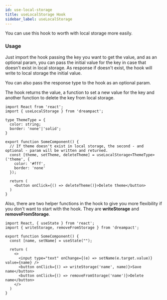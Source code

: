 ```yaml
---
id: use-local-storage
title: useLocalStorage Hook
sidebar_label: useLocalStorage
---
```


You can use this hook to worth with local storage more easily.

### Usage

Just import the hook passing the key you want to get the value, and as an optional param, you can pass the initial value for the key in case that doesn't exist in local storage. As response if doesn't exist, the hook will write to local storage the initial value.

You can also pass the response type to the hook as an optional param.

The hook returns the value, a function to set a new value for the key and another function to delete the key from local storage.

```tsx
import React from 'react';
import { useLocalStorage } from 'dreampact';

type ThemeType = {
  color: string;
  border: 'none'|'solid';
}

export function SomeComponent() {
  // If theme doesn't exist in local storage, the second - and optional - param will be written and returned.
  const [theme, setTheme, deleteTheme] = useLocalStorage<ThemeType>('theme', {
    color: '#fff',
    border: 'none'
  });

  return (
    <button onClick={() => deleteTheme()}>Delete theme</button>
  )
}
```

Also, there are two helper functions in the hook to give you more flexibility if you don't want to start with the hook. They are **writeStorage** and **removeFromStorage**.

```tsx
import React, { useState } from 'react';
import { writeStorage, removeFromStorage } from 'dreampact';

export function SomeComponent() {
  const [name, setName] = useState("");

  return (
    <>
      <input type="text" onChange={(e) => setName(e.target.value)} value={name} />
      <button onClick={() => writeStorage('name', name)}>Save name</button>
      <button onClick={() => removeFromStorage('name')}>Delete name</button>
    </>
  )
}

```